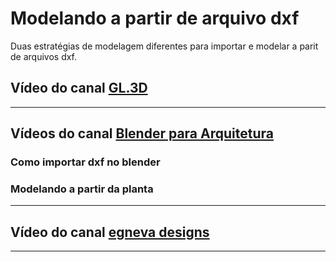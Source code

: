 # Modelando a partir de arquivo dxf

Duas estratégias de modelagem diferentes para importar e modelar a parit de arquivos dxf.


## Vídeo do canal [GL.3D](https://www.youtube.com/channel/UCDMs6qQbvvKnXOLKW937Kaw/featured)



_____________________________________

## Vídeos do canal [Blender para Arquitetura](https://www.youtube.com/channel/UCxCWwDzdB1wglal6auDz96A)

### Como importar dxf no blender





### Modelando a partir da planta




__________________________________________________

## Vídeo do canal [egneva designs](https://www.youtube.com/channel/UCg6CFC-WT2_4KM63AUphoeg)


_____________________________________



